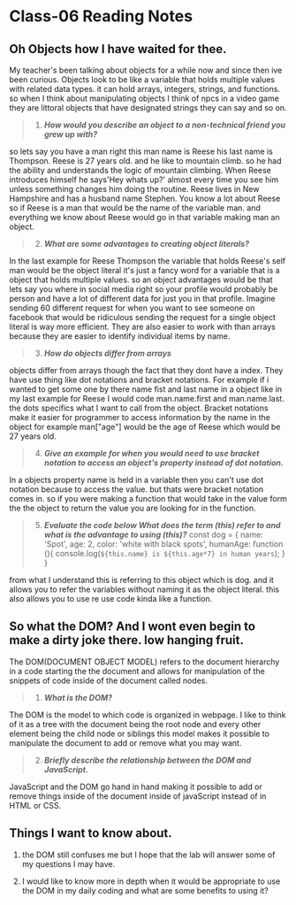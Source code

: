 # Class-06 Reading Notes

## Oh Objects how I have waited for thee.

My teacher's been talking about objects for a while now and since then ive been curious. Objects look to be like a variable that holds multiple values with related data types. it can hold arrays, integers, strings, and functions. so when I think about manipulating objects I think of npcs in a video game they are littoral objects that have designated strings they can say and so on.

>1. ***How would you describe an object to a non-technical friend you grew up with?***

so lets say you have a man right this man name is Reese his last name is Thompson. Reese is 27 years old. and he like to mountain climb. so he had the ability and understands the logic of mountain climbing. When Reese introduces himself he says'Hey whats up?' almost every time you see him unless something changes him doing the routine. Reese lives in New Hampshire and has a husband name Stephen. You know a lot about Reese so if Reese is a man that would be the name of the variable man. and everything we know about Reese would go in that variable making man an object. 

>2. ***What are some advantages to creating object literals?***

In the last example for Reese Thompson 
the variable that holds Reese's self 
man would be the object literal it's 
just a fancy word for a variable that 
is a object that holds multiple 
values. so an object advantages would 
be that lets say you where in social 
media right so your profile would 
probably be person and have a lot of 
different data for just you in that 
profile. Imagine sending 60 different 
request for when you want to see 
someone on facebook that would be 
ridiculous sending the request for a 
single object literal is way more 
efficient. They are also easier to 
work with than arrays because they are 
easier to identify individual items by 
name.   

>3. ***How do objects differ from arrays***

objects differ from arrays though the 
fact that they dont have a index. They 
have use thing like dot notations and 
bracket notations. For example if i wanted to get some one by there name fist and last name in a object like in my last example for Reese I would code man.name.first and man.name.last. the dots specifics what I want to call from the object. Bracket notations make it easier for programmer to access information by the name in the object for example man["age"] would be the age of Reese which would be 27 years old. 

>4. ***Give an example for when you would need to use bracket notation to access an object's property instead of dot notation.***

In a objects property name is held in a variable then you can't use dot notation because to access the value. but thats were bracket notation comes in. so if you were making a function that would take in the value form the the object to return the value you are looking for in the function.  

>5. ***Evaluate the code below What does the term (this) refer to and what is the advantage to using (this)?***
const dog = {
  name: 'Spot',
  age: 2,
  color: 'white with black spots',
  humanAge: function (){
    console.log(`${this.name} is ${this.age*7} in human years`);
  }
}

from what I understand  this is referring to this object which is dog. and it allows you to refer the variables without naming it as the object literal. this also allows you to use re use code kinda like a function.

## So what the DOM? And I wont even begin to make a dirty joke there. low hanging fruit. 

The DOM(DOCUMENT OBJECT MODEL) refers to the document hierarchy in a code starting the the document and allows for manipulation of the snippets of code inside of the document called nodes. 

>1. ***What is the DOM?***

The DOM is the model to which code is organized in webpage. I like to think of it as a tree with the document being the root node and every other element being the child node or siblings this model makes it possible to manipulate the document to add or remove what you may want. 

>2. ***Briefly describe the relationship between the DOM and JavaScript.***

JavaScript and the DOM go hand in hand making it possible to add or remove things inside of the document inside of javaScript instead of in HTML or CSS. 

## Things I want to know about.

1. the DOM still confuses me but I hope that the lab will answer some of my questions I may have.

2. I would like to know more in depth when it would be appropriate to use the DOM in my daily coding and what are some benefits to using it? 